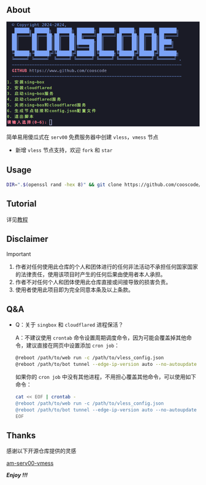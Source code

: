 ## About

![Screenshot_20240827_012258](./img/1.png)

简单易用傻瓜式在 `serv00` 免费服务器中创建 `vless`，`vmess` 节点

- 新增 `vless` 节点支持，欢迎 `fork` 和 `star`

## Usage

```sh
DIR=".$(openssl rand -hex 8)" && git clone https://github.com/cooscode/serv00-singbox.git "$HOME/$DIR" && bash "$HOME/$DIR/serv.sh"
```
## Tutorial

详见[教程](TUTORIAL.md)

## Disclaimer

> [!important]
>
> 1. 作者对任何使用此仓库的个人和团体进行的任何非法活动不承担任何国家国家的法律责任，使用该项目时产生的任何后果由使用者本人承担。
> 2. 作者不对任何个人和团体使用此仓库直接或间接导致的损害负责。
> 3. 使用者使用此项目即为完全同意本条及以上条款。

## Q&A

- Q：关于 `singbox` 和 `cloudflared` 进程保活？

  A：不建议使用 `crontab` 命令设置周期调度命令，因为可能会覆盖掉其他命令，建议直接在网页中设置添加 `cron job`：
  
  ```sh
  @reboot /path/to/web run -c /path/to/vless_config.json
  @reboot /path/to/bot tunnel --edge-ip-version auto --no-autoupdate --protocol http2 run --token "TOKEN"
  ```
  
  如果你的 `cron job` 中没有其他进程，不用担心覆盖其他命令，可以使用如下命令：
  
  ```sh
  cat << EOF | crontab -
  @reboot /path/to/web run -c /path/to/vless_config.json
  @reboot /path/to/bot tunnel --edge-ip-version auto --no-autoupdate --protocol http2 run --token "TOKEN"
  EOF
  ```

## Thanks

感谢以下开源仓库提供的灵感

[am-serv00-vmess](https://github.com/amclubs/am-serv00-vmess)

***Enjoy !!!***
